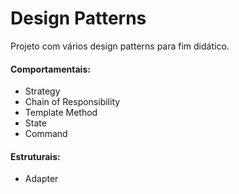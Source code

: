 # Design Patterns

Projeto com vários design patterns para fim didático.

#### Comportamentais:
* Strategy
* Chain of Responsibility
* Template Method
* State
* Command

#### Estruturais:
* Adapter
